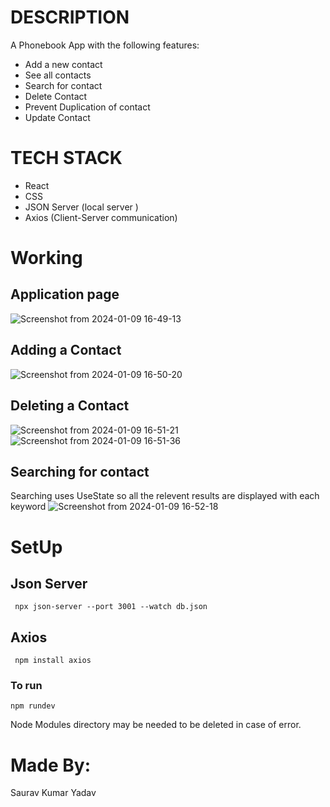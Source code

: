 # DESCRIPTION
A Phonebook App with the following features:
<ul>
  <li>Add a new contact</li>
  <li>See all contacts</li>
  <li>Search for contact</li>
  <li>Delete Contact</li>
  <li>Prevent Duplication of contact</li>
  <li>Update Contact</li>
</ul>

# TECH STACK
<ul>  
<li>React</li>
  <li>CSS</li>
  <li>JSON Server (local server )</li>
  <li>Axios (Client-Server communication)</li>
</ul>

# Working
## Application page
![Screenshot from 2024-01-09 16-49-13](https://github.com/Saurav-K-yadav/FullStackOpen/assets/79534099/c0226437-b1cc-4f59-bba6-76eb504dd4c1)

 ## Adding a Contact
 ![Screenshot from 2024-01-09 16-50-20](https://github.com/Saurav-K-yadav/FullStackOpen/assets/79534099/62d95bee-fae0-4772-a680-1c1869af8f50)

## Deleting a Contact
![Screenshot from 2024-01-09 16-51-21](https://github.com/Saurav-K-yadav/FullStackOpen/assets/79534099/3c6d5250-cefb-4972-ae0b-2193badfd080)
![Screenshot from 2024-01-09 16-51-36](https://github.com/Saurav-K-yadav/FullStackOpen/assets/79534099/9ef602ec-a6ef-4700-ba0f-d4c3dc9e2286)

## Searching for contact
Searching uses UseState so all the relevent results are displayed with each keyword
![Screenshot from 2024-01-09 16-52-18](https://github.com/Saurav-K-yadav/FullStackOpen/assets/79534099/566721b6-a6a5-4f3f-95b3-e481b276c89f)

# SetUp
 ## Json Server
`` npx json-server --port 3001 --watch db.json``

 ## Axios
``` npm install axios```

 ### To run
 ```npm rundev```
 
 Node Modules directory may be needed to be deleted in case of error.

# Made By:
Saurav Kumar Yadav
 
